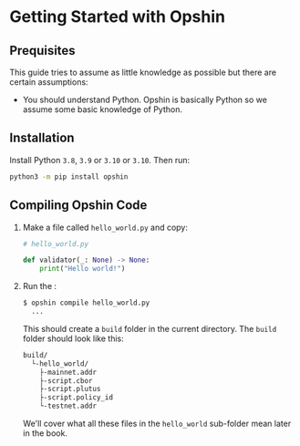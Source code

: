 # Getting Started with Opshin

## Prequisites

This guide tries to assume as little knowledge as possible but there are certain assumptions:

- You should understand Python. Opshin is basically Python so we assume some basic knowledge of Python.

## Installation

Install Python `3.8`, `3.9` or `3.10` or `3.10`.
Then run:

```sh
python3 -m pip install opshin
```

## Compiling Opshin Code

1. Make a file called `hello_world.py` and copy:

    ```python
    # hello_world.py

    def validator(_: None) -> None:
        print("Hello world!")
    ```

2. Run the :

    ```sh
    $ opshin compile hello_world.py
      ...
    ```

    This should create a `build` folder in the current directory.
    The `build` folder should look like this:

    ```sh
    build/
      └-hello_world/
        ├-mainnet.addr
        ├-script.cbor
        ├-script.plutus
        ├-script.policy_id
        └-testnet.addr
    ```

    We'll cover what all these files in the `hello_world` sub-folder mean later in the book.
